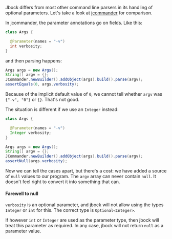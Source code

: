 Jbock differs from most other command line parsers
in its handling of optional parameters.
Let's take a look at
[jcommander](http://jcommander.org/)
for comparison.

In jcommander, the parameter annotations go on fields.
Like this:

````java
class Args {

  @Parameter(names = "-v")
  int verbosity;
}
````

and then parsing happens:

````java
Args args = new Args();
String[] argv = {};
JCommander.newBuilder().addObject(args).build().parse(argv);
assertEquals(0, args.verbosity);
````

Because of the implicit default value of `0`,
we cannot tell whether `argv` was
`{"-v", "0"}` or `{}`. That's not good.

The situation is different if we use an
`Integer` instead:

````java
class Args {

  @Parameter(names = "-v")
  Integer verbosity;
}
````

````java
Args args = new Args();
String[] argv = {};
JCommander.newBuilder().addObject(args).build().parse(argv);
assertNull(args.verbosity);
````

Now we can tell the cases apart, but there's a cost:
we have added a source of `null` values
to our program.
The `argv` array can never contain `null`. It doesn't feel
right to convert it into something that can.

#### Farewell to null

`verbosity` is an optional parameter, and
 jbock will not allow using the types `Integer`
or `int` for this. The correct type is `Optional<Integer>`.

If however `int` or `Integer` are used as the parameter type,
then jbock will treat this parameter as required.
In any case, jbock will not return `null`
as a parameter value.